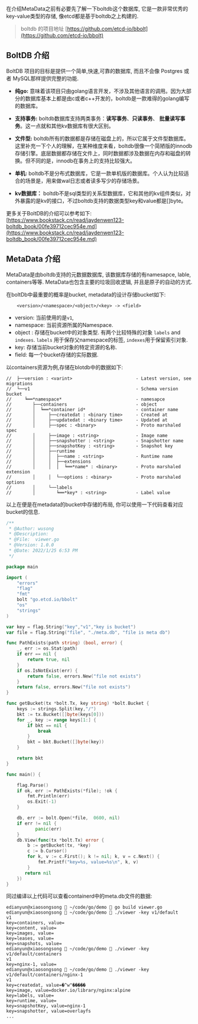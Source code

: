 在介绍MetaData之前有必要先了解一下boltdb这个数据库, 它是一款非常优秀的key-value类型的存储, 像etcd都是基于boltdb之上构建的.

> boltdb 的项目地址 [https://github.com/etcd-io/bbolt](https://github.com/etcd-io/bbolt)
## BoltDB 介绍

BoltDB 项目的目标是提供一个简单,快速,可靠的数据库, 而且不会像 Postgres 或者 MySQL那样提供完整的功能. 
- **纯go:** 意味着该项目只由golang语言开发，不涉及其他语言的调用。因为大部分的数据库基本上都是由c或者c++开发的，boltdb是一款难得的golang编写的数据库。

- **支持事务:** boltdb数据库支持两类事务：**读写事务**、**只读事务**、 **批量读写事务**。这一点就和其他kv数据库有很大区别。

- **文件型:** boltdb所有的数据都是存储在磁盘上的，所以它属于文件型数据库。这里补充一下个人的理解，在某种维度来看，boltdb很像一个简陋版的innodb存储引擎。底层数据都存储在文件上，同时数据都涉及数据在内存和磁盘的转换。但不同的是，innodb在事务上的支持比较强大。

- **单机:** boltdb不是分布式数据库，它是一款单机版的数据库。个人认为比较适合的场景是，用来做wal日志或者读多写少的存储场景。

- **kv数据库：** boltdb不是sql类型的关系型数据库，它和其他的kv组件类似，对外暴露的是kv的接口，不过boltdb支持的数据类型key和value都是[]byte。

更多关于BoltDB的介绍可以参考如下:
[https://www.bookstack.cn/read/jaydenwen123-boltdb_book/00fe39712cec954e.md](https://www.bookstack.cn/read/jaydenwen123-boltdb_book/00fe39712cec954e.md)

## MetaData 介绍

MetaData是由boltdb支持的元数据数据库, 该数据库存储的有namesapce, lable, containers等等.  MetaData也包含主要的垃圾回收逻辑, 并且是原子的自动的方式.

在boltDb中最重要的概率是bucket, metadata的设计存储bucket如下:

```
	<version>/<namespace>/<object>/<key> -> <field>
```

- version:  当前使用的是`v1`, 
- namespace:  当前资源所属的Namespace.
- object : 存储在bucket中的对象类型. 有两个比较特殊的对象 `labels` and `indexes`. `labels` 用于保存父namespace的标签, `indexes`用于保留索引对象.
- key: 存储当前bucket对象的特定资源的名称.
-  field: 每一个bucket存储的实际数据.

以containers资源为例,存储在blotdb中的数据如下:
```
//  ├──version : <varint>                        - Latest version, see migrations  
//  └──v1                                        - Schema version bucket  
//     ╘══*namespace*							 - namesapce 
//        ├──containers  						 - object
//        │  ╘══*container id*  			     - container name
//        │     ├──createdat : <binary time>     - Created at  
//        │     ├──updatedat : <binary time>     - Updated at  
//        │     ├──spec : <binary>               - Proto marshaled spec  
//        │     ├──image : <string>              - Image name  
//        │     ├──snapshotter : <string>        - Snapshotter name  
//        │     ├──snapshotKey : <string>        - Snapshot key  
//        │     ├──runtime  
//        │     │  ├──name : <string>            - Runtime name  
//        │     │  ├──extensions  
//        │     │  │  ╘══*name* : <binary>       - Proto marshaled extension  
//        │     │  └──options : <binary>         - Proto marshaled options  
//        │     └──labels  
//        │        ╘══*key* : <string>           - Label value
```

以上在便是在metadata的bucket中存储的布局, 你可以使用一下代码查看对应bucket的信息.

```go
/**
 * @Author: wusong
 * @Description:
 * @File:  viewer.go
 * @Version: 1.0.0
 * @Date: 2022/1/25 6:53 PM
 */

package main

import (
	"errors"
	"flag"
	"fmt"
	bolt "go.etcd.io/bbolt"
	"os"
	"strings"
)

var key = flag.String("key","v1","key is bucket")
var file = flag.String("file", "./meta.db", "file is meta db")

func PathExists(path string) (bool, error) {
	_, err := os.Stat(path)
	if err == nil {
		return true, nil
	}
	if os.IsNotExist(err) {
		return false, errors.New("file not exists")
	}
	return false, errors.New("file not exists")
}

func getBucket(tx *bolt.Tx, key string) *bolt.Bucket {
	keys := strings.Split(key,"/")
	bkt := tx.Bucket([]byte(keys[0]))
	for _, key := range keys[1:] {
		if bkt == nil {
			break
		}
		bkt = bkt.Bucket([]byte(key))
	}

	return bkt
}

func main() {

	flag.Parse()
	if ok, err := PathExists(*file); !ok {
		fmt.Println(err)
		os.Exit(-1)
	}

    db, err := bolt.Open(*file,  0600, nil)
    if err != nil {
           panic(err)
    }
    db.View(func(tx *bolt.Tx) error {
		b := getBucket(tx, *key)
		c := b.Cursor()
		for k, v := c.First(); k != nil; k, v = c.Next() {
			fmt.Printf("key=%s, value=%s\n", k, v)
		}
       return nil
    })
}
```

同过编译以上代码可以查看containerd中的meta.db文件的数据:

```shell
edianyun@xiaosongsong  ~/code/go/demo  go build viewer.go
edianyun@xiaosongsong  ~/code/go/demo  ./viewer -key v1/default
v1
key=containers, value=
key=content, value=
key=images, value=
key=leases, value=
key=snapshots, value=
edianyun@xiaosongsong  ~/code/go/demo  ./viewer -key v1/default/containers
v1
key=nginx-1, value=
edianyun@xiaosongsong  ~/code/go/demo  ./viewer -key v1/default/containers/nginx-1
v1
key=createdat, value=�^w"�����
key=image, value=docker.io/library/nginx:alpine
key=labels, value=
key=runtime, value=
key=snapshotKey, value=nginx-1
key=snapshotter, value=overlayfs
...
```


